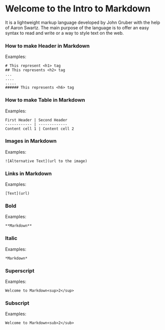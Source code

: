 # Welcome to the Intro to Markdown

It is a lightweight markup language developed by John Gruber with the help of Aaron Swartz. The main purpose of the language is to offer an easy syntax to read and write or a way to style text on the web.

### How to make Header in Markdown

Examples: 
```
# This represent <h1> tag
## This represents <h2> tag
...
....
.....
###### This represents <h6> tag
```


### How to make Table in Markdown

Examples:
```
First Header | Second Header
------------ | -------------
Content cell 1 | Content cell 2

```
### Images in Markdown

Examples:
```
![Alternative Text](url to the image)
```

### Links in Markdown

Examples:
```
[Text](url)
```

### Bold 

Examples:
```
**Markdown**
```


### Italic

Examples:
```
*Markdown* 
```


### Superscript

Examples:
```
Welcome to Markdown<sup>2</sup>
```

### Subscript
Examples:
```
Welcome to Markdown<sub>2</sub>
```



